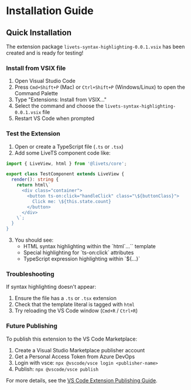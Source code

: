 # Installation Guide

## Quick Installation

The extension package `livets-syntax-highlighting-0.0.1.vsix` has been created and is ready for testing!

### Install from VSIX file

1. Open Visual Studio Code
2. Press `Cmd+Shift+P` (Mac) or `Ctrl+Shift+P` (Windows/Linux) to open the Command Palette
3. Type "Extensions: Install from VSIX..."
4. Select the command and choose the `livets-syntax-highlighting-0.0.1.vsix` file
5. Restart VS Code when prompted

### Test the Extension

1. Open or create a TypeScript file (`.ts` or `.tsx`)
2. Add some LiveTS component code like:

```typescript
import { LiveView, html } from '@livets/core';

export class TestComponent extends LiveView {
  render(): string {
    return html\`
      <div class="container">
        <button ts-on:click="handleClick" class="\${buttonClass}">
          Click me: \${this.state.count}
        </button>
      </div>
    \`;
  }
}
```

3. You should see:
   - HTML syntax highlighting within the \`html\`...\`\` template
   - Special highlighting for \`ts-on:click\` attributes
   - TypeScript expression highlighting within \`\${...}\`

### Troubleshooting

If syntax highlighting doesn't appear:

1. Ensure the file has a `.ts` or `.tsx` extension
2. Check that the template literal is tagged with `html`
3. Try reloading the VS Code window (`Cmd+R` / `Ctrl+R`)

### Future Publishing

To publish this extension to the VS Code Marketplace:

1. Create a Visual Studio Marketplace publisher account
2. Get a Personal Access Token from Azure DevOps
3. Login with vsce: `npx @vscode/vsce login <publisher-name>`
4. Publish: `npx @vscode/vsce publish`

For more details, see the [VS Code Extension Publishing Guide](https://code.visualstudio.com/api/working-with-extensions/publishing-extension).
